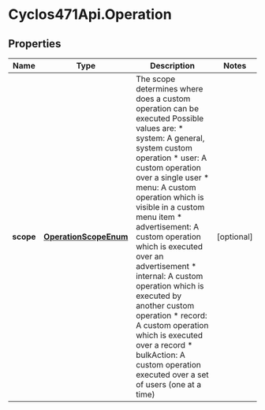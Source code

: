 # Cyclos471Api.Operation

## Properties
Name | Type | Description | Notes
------------ | ------------- | ------------- | -------------
**scope** | [**OperationScopeEnum**](OperationScopeEnum.md) | The scope determines where does a custom operation can be executed Possible values are: * system: A general, system custom operation * user: A custom operation over a single user * menu: A custom operation which is visible in a custom menu item * advertisement: A custom operation which is executed over an advertisement * internal: A custom operation which is executed by another custom operation * record: A custom operation which is executed over a record * bulkAction: A custom operation executed over a set of users (one at a time)  | [optional] 


